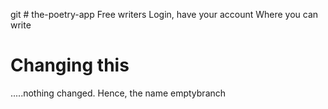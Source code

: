 git # the-poetry-app
 Free writers Login, have your account Where you can write

# Changing this
.....nothing changed. Hence, the name emptybranch
